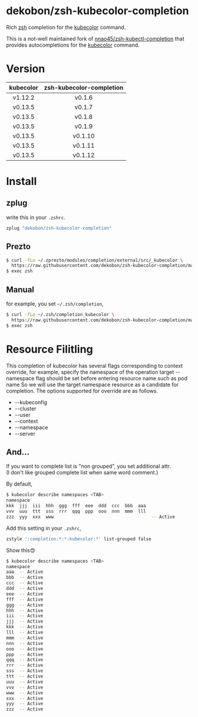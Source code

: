# dekobon/zsh-kubecolor-completion
Rich [zsh](http://zsh.org) completion for the [kubecolor](https://github.com/dty1er/kubecolor) command.

This is a not-well maintained fork of [nnao45/zsh-kubectl-completion](https://github.com/nnao45/zsh-kubectl-completion)
that provides autocompletions for the [kubecolor](https://github.com/dty1er/kubecolor) command.


# Version
| kubecolor | zsh-kubecolor-completion |
|:---:|:---:|
| v1.12.2 | v0.1.6 |
| v0.13.5 | v0.1.7 |
| v0.13.5 | v0.1.8 |
| v0.13.5 | v0.1.9 |
| v0.13.5 | v0.1.10 |
| v0.13.5 | v0.1.11 |
| v0.13.5 | v0.1.12 |

# Install

## zplug
write this in your `.zshrc`.
```bash
zplug "dekobon/zsh-kubecolor-completion"
```

## Prezto
```bash
$ curl -fLo ~/.zprezto/modules/completion/external/src/_kubecolor \
  https://raw.githubusercontent.com/dekobon/zsh-kubecolor-completion/master/_kubecolor 
$ exec zsh
```

## Manual
for example, you set `~/.zsh/completion`, 
```bash
$ curl -fLo ~/.zsh/completion_kubecolor \ 
  https://raw.githubusercontent.com/dekobon/zsh-kubecolor-completion/master/_kubecolor
$ exec zsh
```

# Resource Filitling
This completion of kubecolor has several flags corresponding to context override, for example, specify the namespace of the operation target --namespace flag should be set before entering resource name such as pod name So we will use the target namespace resource as a candidate for completion. The options supported for override are as follows.
- --kubeconfig
- --cluster
- --user
- --context
- --namespace
- --server

## And...
If you want to complete list is "non grouped", you set additional attr.  
(I don't like grouped complete list when same word comment.)

By default,
```bash
$ kubecolor describe namespaces <TAB>
namespace
kkk  jjj  iii  hhh  ggg  fff  eee  ddd  ccc  bbb  aaa
vvv  uuu  ttt  sss  rrr  qqq  ppp  ooo  nnn  mmm  lll
zzz  yyy  xxx  www                                     -- Active
```

Add this setting in your `.zshrc`,
```bash
zstyle ':completion:*:*:kubecolor:*' list-grouped false
```

Show this😍
```bash
$ kubecolor describe namespaces <TAB>
namespace
aaa  -- Active
bbb  -- Active
ccc  -- Active
ddd  -- Active
eee  -- Active
fff  -- Active
ggg  -- Active
hhh  -- Active
iii  -- Active
jjj  -- Active
kkk  -- Active
lll  -- Active
mmm  -- Active
nnn  -- Active
ooo  -- Active
ppp  -- Active
qqq  -- Active
rrr  -- Active
sss  -- Active
ttt  -- Active
uuu  -- Active
vvv  -- Active
www  -- Active
xxx  -- Active
yyy  -- Active
zzz  -- Active
```
